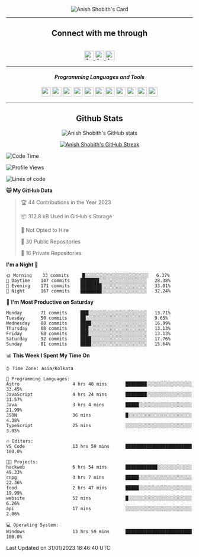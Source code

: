 <div align="center">

![Anish Shobith's Card](https://cardivo.vercel.app/api?name=Anish%20Shobith%20P%20S&description=Hi%20there%F0%9F%91%8B,%20I%20am%20a%2020-years-old.%20I%20am%20a%20Web%20and%20Application%20developer%20from%20India.%20Nice%20to%20meet%20you%20all.%20Looking%20forward%20to%20paritcipate%20with%20you.&image=https://i.imgur.com/WlQk3PY.jpg&&disableAnimation=true&site=https://anishshobithps.tech&pattern=plus&colorPattern=%23171616&backgroundColor=%231a1b26&instagram=anish_shobith&linkedin=Anish%20Shobith%20P%20S&fontColor=%23ffffff&iconColor=%23ffffff)

<hr>
 <h2> Connect with me through </h2>
<br>
<a href="https://www.instagram.com/anish_shobith/">
    <img alt="Anish Shobith's Instagram" width="25px" src="https://raw.githubusercontent.com/Anish-Shobith/Anish-Shobith/master/assets/socials/instagram.svg">
    </a>
    <a href="https://discord.gg/cWgDskT">
    <img alt="Anish Shobith's Discord", width="25px" src="https://raw.githubusercontent.com/Anish-Shobith/Anish-Shobith/master/assets/socials/discord.svg">
    </a>
    <a href="https://open.spotify.com/user/goshcrm0y9jzum2lffvu6f4hz">
    <img alt="Anish Shobith's Spotify", width="25px" src="https://raw.githubusercontent.com/Anish-Shobith/Anish-Shobith/master/assets/socials/spotify.svg">
    </a>
    <br>
    <hr>
    <h4> <i> Programming Languages and Tools </i> </h4>
    <img width="25px" src="https://raw.githubusercontent.com/Anish-Shobith/Anish-Shobith/master/assets/languages/javascript.svg">
    <img width="25px" src="https://raw.githubusercontent.com/Anish-Shobith/Anish-Shobith/master/assets/languages/typescript.svg">
    <img width="25px" src="https://raw.githubusercontent.com/Anish-Shobith/Anish-Shobith/master/assets/languages/cpp.svg">
    <img width="25px" src="https://raw.githubusercontent.com/Anish-Shobith/Anish-Shobith/master/assets/languages/ruby.svg">
    <img width="25px" src="https://raw.githubusercontent.com/Anish-Shobith/Anish-Shobith/master/assets/languages/html.svg">
    <img width="25px" src="https://raw.githubusercontent.com/Anish-Shobith/Anish-Shobith/master/assets/tools/nodejs.svg">
    <img width="25px" src="https://raw.githubusercontent.com/Anish-Shobith/Anish-Shobith/master/assets/tools/docker.svg">
    <img width="25px" src="https://raw.githubusercontent.com/Anish-Shobith/Anish-Shobith/master/assets/tools/webstorm.svg">
    <img width="25px" src="https://raw.githubusercontent.com/Anish-Shobith/Anish-Shobith/master/assets/tools/intellij.svg">
    <img width="25px" src="https://raw.githubusercontent.com/Anish-Shobith/Anish-Shobith/master/assets/tools/visualstudiocode.svg">
    <img width="25px" src="https://raw.githubusercontent.com/Anish-Shobith/Anish-Shobith/master/assets/tools/git.svg">
<hr>
 <h2> Github Stats </h2>

![Anish Shobith's GitHub stats](https://github-readme-stats-fk82.vercel.app/api?username=Anish-Shobith&show_icons=true&theme=tokyonight&count_private=true)

[![Anish Shobith's GitHub Streak](https://streak-stats.demolab.com?user=Anish-Shobith&theme=tokyonight&hide_border=true&border_radius=4.6)](https://git.io/streak-stats)

</div>

<!--START_SECTION:waka-->
![Code Time](http://img.shields.io/badge/Code%20Time-760%20hrs%2043%20mins-blue)

![Profile Views](http://img.shields.io/badge/Profile%20Views-13-blue)

![Lines of code](https://img.shields.io/badge/From%20Hello%20World%20I%27ve%20Written-135%20Thousand%20lines%20of%20code-blue)

**🐱 My GitHub Data** 

> 🏆 44 Contributions in the Year 2023
 > 
> 📦 312.8 kB Used in GitHub's Storage 
 > 
> 🚫 Not Opted to Hire
 > 
> 📜 30 Public Repositories 
 > 
> 🔑 16 Private Repositories  
 > 
**I'm a Night 🦉** 

```text
🌞 Morning    33 commits     █░░░░░░░░░░░░░░░░░░░░░░░░   6.37% 
🌆 Daytime    147 commits    ███████░░░░░░░░░░░░░░░░░░   28.38% 
🌃 Evening    171 commits    ████████░░░░░░░░░░░░░░░░░   33.01% 
🌙 Night      167 commits    ████████░░░░░░░░░░░░░░░░░   32.24%

```
📅 **I'm Most Productive on Saturday** 

```text
Monday       71 commits     ███░░░░░░░░░░░░░░░░░░░░░░   13.71% 
Tuesday      50 commits     ██░░░░░░░░░░░░░░░░░░░░░░░   9.65% 
Wednesday    88 commits     ████░░░░░░░░░░░░░░░░░░░░░   16.99% 
Thursday     68 commits     ███░░░░░░░░░░░░░░░░░░░░░░   13.13% 
Friday       68 commits     ███░░░░░░░░░░░░░░░░░░░░░░   13.13% 
Saturday     92 commits     ████░░░░░░░░░░░░░░░░░░░░░   17.76% 
Sunday       81 commits     ████░░░░░░░░░░░░░░░░░░░░░   15.64%

```


📊 **This Week I Spent My Time On** 

```text
⌚︎ Time Zone: Asia/Kolkata

💬 Programming Languages: 
Astro                    4 hrs 40 mins       ████████░░░░░░░░░░░░░░░░░   33.45% 
JavaScript               4 hrs 24 mins       ████████░░░░░░░░░░░░░░░░░   31.57% 
Java                     3 hrs 4 mins        █████░░░░░░░░░░░░░░░░░░░░   21.99% 
JSON                     36 mins             █░░░░░░░░░░░░░░░░░░░░░░░░   4.38% 
TypeScript               25 mins             ░░░░░░░░░░░░░░░░░░░░░░░░░   3.05%

🔥 Editors: 
VS Code                  13 hrs 59 mins      █████████████████████████   100.0%

🐱‍💻 Projects: 
hackweb                  6 hrs 54 mins       ████████████░░░░░░░░░░░░░   49.33% 
cnpg                     3 hrs 7 mins        █████░░░░░░░░░░░░░░░░░░░░   22.36% 
food                     2 hrs 47 mins       █████░░░░░░░░░░░░░░░░░░░░   19.99% 
website                  52 mins             █░░░░░░░░░░░░░░░░░░░░░░░░   6.26% 
api                      17 mins             ░░░░░░░░░░░░░░░░░░░░░░░░░   2.06%

💻 Operating System: 
Windows                  13 hrs 59 mins      █████████████████████████   100.0%

```


 Last Updated on 31/01/2023 18:46:40 UTC
<!--END_SECTION:waka-->
